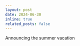 ```yaml
---
layout: post
date: 2024-06-30
inline: true
related_posts: false
---
```


Announcing the summer vacation
